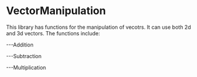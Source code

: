 # VectorManipulation
This library has functions for the manipulation of vecotrs.
It can use both 2d and 3d vectors.
The functions include:

---Addition

---Subtraction

---Multiplication

